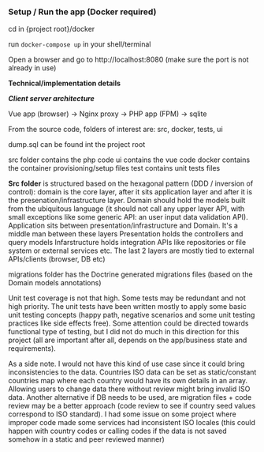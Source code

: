 ### Setup / Run the app (Docker required)

cd in {project root}/docker 

run `docker-compose up` in your shell/terminal

Open a browser and go to http://localhost:8080 (make sure the port is not already in use)

**Technical/implementation details**

**_Client server architecture_**

Vue app (browser) -> Nginx proxy -> PHP app (FPM) -> sqlite

From the source code, folders of interest are: src, docker, tests, ui

dump.sql can be found int the project root

src folder contains the php code ui contains the vue code docker contains the container
provisioning/setup files test contains unit tests files

**Src folder** is structured based on the hexagonal pattern (DDD / inversion of control): domain is the
core layer, after it sits application layer and after it is the presenation/infrastructure layer.
Domain should hold the models built from the ubiquitous language (it should not call any upper layer
API, with small exceptions like some generic API: an user input data validation API). Application
sits between presentation/infrastructure and Domain. It's a middle man between these layers
Presentation holds the controllers and query models Infarstructure holds integration APIs like
repositories or file system or external services etc. The last 2 layers are mostly tied to external
APIs/clients (browser, DB etc)

migrations folder has the Doctrine generated migrations files (based on the Domain models
annotations)

Unit test coverage is not that high. Some tests may be redundant and not high priority. The unit
tests have been written mostly to apply some basic unit testing concepts
(happy path, negative scenarios and some unit testing practices like side effects free). Some
attention could be directed towards functional type of testing, but I did not do much in this
direction for this project (all are important after all, depends on the app/business state and
requirements).

As a side note. I would not have this kind of use case since it could bring inconsistencies to the
data. Countries ISO data can be set as static/constant countries map where each country would have
its own details in an array. Allowing users to change data there without review might bring invalid
ISO data. Another alternative if DB needs to be used, are migration files + code review may be a
better approach (code review to see if country seed values correspond to ISO standard).
I had some issue on some project where improper code made some services had inconsistent
ISO locales (this could happen with country codes or calling codes if the data is not saved 
somehow in a static and peer reviewed manner)